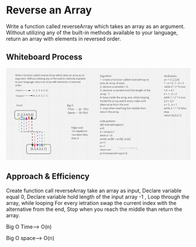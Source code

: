 # Reverse an Array
<!-- Description of the challenge -->

Write a function called reverseArray which takes an array as an argument. Without utilizing any of the built-in methods available to your language, return an array with elements in reversed order.

## Whiteboard Process
<!-- Embedded whiteboard image -->
![whiteboard](revese.png)

## Approach & Efficiency
<!-- What approach did you take? Discuss Why. What is the Big O space/time for this approach? -->
Create function call reverseArray take an array as input, Declare variable equal 0, Declare variable hold length of the input array -1 , Loop through the array, while looping For every ietration swap the current index with the alternative from the end, Stop when you reach the middle than return the array.

Big O Time--> O(n)

Big O space--> O(n)
